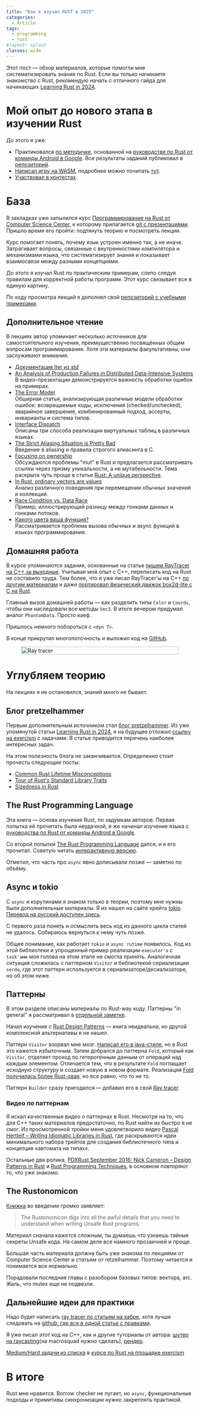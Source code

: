 ```yaml
---
title: "Как я изучал RUST в 2025"
categories:
  - Article
tags:
  - programming
  - rust
#layout: splash
classes: wide
---
```


Этот пост — обзор материалов, которые помогли мне систематизировать знания по Rust. Если вы только начинаете знакомство с Rust, рекомендую начать с отличного гайда для начинающих [Learning Rust in 2024](https://github.com/pretzelhammer/rust-blog/blob/master/posts/learning-rust-in-2024.md).  

# Мой опыт до нового этапа в изучении Rust
До этого я уже:
- Практиковался [по методичке](https://my-js.org/docs/guide/rust/), основанной на [руководстве по Rust от команды Android в Google](https://google.github.io/comprehensive-rust/index.html). Все результаты заданий публиковал в [репозиторий](https://github.com/XCemaXX/rust_study_path).
- [Написал игру на WASM](https://xcemaxx.github.io/ghost_rabbit_ai/), подробнее можно почитать [тут](/article/wasm-rust/).
- [Участвовал в контестах](/notes/yandex-contest/).  

# База
В закладках уже запылился курс [Программирование на Rust от Computer Science Center](https://www.youtube.com/playlist?list=PLlb7e2G7aSpTfhiECYNI2EZ1uAluUqE_e), к которому прилагается [git с презентациями](https://github.com/matklad/rust-course?tab=readme-ov-file). Пришло время его пройти: подтянуть теорию и посмотреть лекции.  

Курс помогает понять, почему язык устроен именно так, а не иначе. Затрагивает вопросы, связанные с внутренностями компилятора и механизмами языка, что систематизирует знания и показывает взаимосвязи между разными концепциями.  

До этого я изучал Rust по практическим примерам, слепо следуя правилам для корректной работы программ. Этот курс связывает все в единую картину.  

По ходу просмотра лекций я дополнял свой [репозиторий с учебными примерами](https://github.com/XCemaXX/rust_study_path).

## Дополнительное чтение
В лекциях автор упоминает несколько источников для самостоятельного изучения, преимущественно посвящённых общим вопросам программирования. Хотя эти материалы факультативны, они заслуживают внимания.  

- [Документация Iter из std](https://doc.rust-lang.org/std/iter/)
- [An Analysis of Production Failures in Distributed Data-Intensive Systems](https://www.usenix.org/conference/osdi14/technical-sessions/presentation/yuan)  
В видео-презентации демонстрируется важность обработки ошибок на примерах.
- [The Error Model](https://joeduffyblog.com/2016/02/07/the-error-model/)  
Обширная статья, анализирующая различные модели обработки ошибок: возвращаемые коды, исключения (checked/unchecked), аварийное завершение, комбинированный подход, ассерты, инварианты и система типов.
- [Interface Dispatch](https://lukasatkinson.de/2018/interface-dispatch/)  
Описаны три способа реализации виртуальных таблиц в различных языках.
- [The Strict Aliasing Situation is Pretty Bad](https://blog.regehr.org/archives/1307)  
Введение в aliasing и правила строгого алиасинга в C.
- [Focusing on ownership](https://smallcultfollowing.com/babysteps/blog/2014/05/13/focusing-on-ownership/)  
Обсуждаются проблемы "mut" в Rust и предлагается рассматривать ссылки через призму уникальности, а не мутабельности. Тема раскрыта чуть проще в статье [Rust: A unique perspective](https://limpet.net/mbrubeck/2019/02/07/rust-a-unique-perspective.html).
- [In Rust, ordinary vectors are values](https://smallcultfollowing.com/babysteps/blog/2018/02/01/in-rust-ordinary-vectors-are-values/)  
Анализ различного поведения при перемещении обычных значений и коллекций.
- [Race Condition vs. Data Race](https://blog.regehr.org/archives/490)  
Пример, иллюстрирующий разницу между гонками данных и гонками потоков.
- [Какого цвета ваша функция?](https://habr.com/ru/articles/466337/)  
Рассматривается проблема вызова обычных и async функций в языках программирования.

## Домашняя работа
В курсе упоминаются задания, основанные на статье [пишем RayTracer на C++ за выходные](https://raytracing.github.io/books/RayTracingInOneWeekend.html). Учитывая мой опыт с C++, переписать код на Rust не составило труда. Тем более, что я уже писал RayTracer'ы на C++ [по другим материалам](https://habr.com/ru/articles/436790/) и даже [портировал физический движок box2d-lite с C на Rust](https://github.com/XCemaXX/box2d-lite-rs).  

Главный вызов домашней работы — как разделить типы `Color` и `Coords`, чтобы они наследовали все методы `Vec3`. В итоге вечером придумал аналог `PhantomData`. Просто каеф.  

Пришлось немного побороться с `<dyn T>`.  

В конце прикрутил многопоточность и выложил код на [GitHub](https://github.com/XCemaXX/rust_study_path/tree/ray_tracer_v1/06_tiny_stuff/05_ray_tracing).  

<figure style="display: flex; justify-content: center;">
  <img src="https://github.com/XCemaXX/rust_study_path/blob/ray_tracer_v1/06_tiny_stuff/05_ray_tracing/out.png?raw=true" style="width: 100%; max-width: 600px;" alt="Ray tracer">
</figure>

# Углубляем теорию
На лекциях я не остановился, знаний много не бывает.  

## Блог pretzelhammer
Первым дополнительным источником стал [блог pretzelhammer](https://github.com/pretzelhammer/rust-blog/tree/master?tab=readme-ov-file). Из уже упомянутой статьи [Learning Rust in 2024](https://github.com/pretzelhammer/rust-blog/blob/master/posts/learning-rust-in-2024.md), я на будущее отложил [ссылку на exercism](https://exercism.org/tracks/rust) с задачами. В статье приводится перечень наиболее интересных задач.  

На этом полезность блога не заканчивается. Определенно стоит прочесть следующие посты:
- [Common Rust Lifetime Misconceptions](https://github.com/pretzelhammer/rust-blog/blob/master/posts/common-rust-lifetime-misconceptions.md)
- [Tour of Rust's Standard Library Traits](https://github.com/pretzelhammer/rust-blog/blob/master/posts/tour-of-rusts-standard-library-traits.md)
- [Sizedness in Rust](https://github.com/pretzelhammer/rust-blog/blob/master/posts/sizedness-in-rust.md)

## The Rust Programming Language
Эта книга — основа изучения Rust, по задумкам авторов. Первая попытка её прочитать была неудачной, я же начинал изучение языка с [руководства по Rust от команды Android в Google](https://google.github.io/comprehensive-rust/index.html).  

Со второй попытки [The Rust Programming Language](https://doc.rust-lang.org/book/title-page.html) дался, и я его прочитал. Советую читать [интерактивную версию](https://rust-book.cs.brown.edu).  

Отметил, что часть про `async` явно дописывали позже — заметно по объёму.

## Async и tokio
С `async` и корутинами я знаком только в теории, поэтому мне нужны были дополнительные материалы. Я их нашел на сайте крейта [tokio](https://tokio.rs/tokio/tutorial). [Перевод на русский доступен здесь](https://my-js.org/docs/guide/tokio/).  

С первого раза понять и осмыслить весь код из данного цикла статей не удалось. Собираюсь вернуться к нему чуть позже.  

Общее понимание, как работает `tokio` и `async rutime` появилось. Код из этой библиотеки и упрощенный пример реализации `executor'a` с `task'ами` моя голова на этом этапе не смогла принять. Аналогичная ситуация сложилась с паттерном `Visitor` и библиотекой сериализации `serde`, где этот паттерн используется в сериализаторе/десиализаторе, но об этом ниже.  

## Паттерны
В этом разделе описаны материалы по Rust-way коду. Паттерны "in general" я рассматривал в [отдельной заметке](/notes/design-patterns/).  

Начал изучение с [Rust Design Patterns](https://rust-unofficial.github.io/patterns) — книга неидеальна, но другой комплексной альтернативы я не нашел.  

Паттерн `Visitor` взорвал мне мозг. [Написал его в java-стиле](https://github.com/XCemaXX/rust_study_path/blob/main/10_patterns/01_behavioural/visitor.rs), но в Rust это кажется избыточным. Затем добрался до паттерна `Fold`, который как `Visitor`, отделяет проход по гетерогенным данным от операций над каждым элементом. Отличается тем, что в результате `Fold` поглащает исходную структуру и создает новую в новом формате. Реализация [Fold получилась более Rust-овая](https://github.com/XCemaXX/rust_study_path/blob/main/10_patterns/02_creational/fold.rs), но все равно, что то не то.  

Паттерн `Builder` сразу пригодился — добавил его в свой [Ray tracer](https://github.com/XCemaXX/rust_study_path/blob/ray_tracer_v1/06_tiny_stuff/05_ray_tracing/src/camera.rs).

### Видео по паттернам
Я искал качественные видео о паттернах в Rust. Несмотря на то, что для C++ таких материалов предостаточно, по Rust найти их быстро я не смог. Из просмотренной тройки меня удовлетворило видео [Pascal Hertleif – Writing Idiomatic Libraries in Rust](https://www.youtube.com/watch?v=0zOg8_B71gE),
где раскрываются идеи минимального набора трейтов для создания библиотечного типа и концепция «автомата на типах».  

Остальные два ролика, [PDXRust September 2016: Nick Cameron – Design Patterns in Rust](https://www.youtube.com/watch?v=Pm_oO0N5B9k) и [Rust Programming Techniques](https://www.youtube.com/watch?v=vqavdUGKeb4), в основном повторяют то, что уже знакомо.

## The Rustonomicon
[Книжка](https://doc.rust-lang.org/nomicon) во введении громко заявляет:
> The Rustonomicon digs into all the awful details that you need to understand when writing Unsafe Rust programs.

Материал сначала кажется сложным, ты думаешь что узнаешь тайные секреты Unsаfe кода. На самом деле все намного прозаичней и проще.  

Большая часть материала должна быть уже знакома по лекциями от Computer Science Center и статьям от retzelhammer. Поэтому читается и понимается все нормально.  

Порадовали последние главы с разобором базовых типов: вектора, arc. Жаль, что mutex еще не подвезли.  

## Дальнейшие идеи для практики
Надо будет написать [ray tracer по статьям на хабре](https://habr.com/ru/articles/436790/), хотя лучше следовать на [github, где все в одной статье с правками](https://github.com/ssloy/tinyrenderer/wiki).  

Я уже писал этот код на C++, как и другие туториалы от автора: [шутер на raycasting](https://habr.com/ru/articles/439720/)(на macrosquad нужно сделать), [рендер](https://habr.com/ru/articles/249139/).  

[Medium/Hard задачи из списка](https://github.com/pretzelhammer/rust-blog/blob/master/posts/learning-rust-in-2024.md) в [курсе по Rust на площадке exercism](https://exercism.org/tracks/rust)

# В итоге
Rust мне нравится. Borrow checker не пугает, но `async`, функциональные подходы и примитивы синхронизации нужно закреплять практикой.